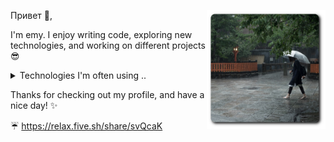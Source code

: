 <p>
  <img width="190" align='right' src="./assets/user.png">
</p>

Привет 👋,

I'm emy. I enjoy writing code, exploring new technologies, and working on different projects :sunglasses:

<details>
  <summary>Technologies I'm often using ..</summary>
  </br>
  
* <a href="https://github.com/nodejs/node">Node (JS + TS)</a>
* <a href="https://github.com/facebook/react">React</a>
* <a href="https://github.com/php/php-src">PHP</a>
* <a href="https://www.python.org/">Python</a>
* <a href="https://en.wikipedia.org/wiki/C_Sharp_(programming_language)">C#</a>
* <a href="https://www.mysql.com/">MySQL</a>
* <a href="https://github.com/nginx/nginx">NGINX</a>
* <a href="https://github.com/sass/sass">Sass</a>
* <a href="https://en.wikipedia.org/wiki/Bash_(Unix_shell)">Bash</a>

</details>

Thanks for checking out my profile, and have a nice day! :sparkles:

:umbrella: <a href="https://relax.five.sh/share/svQcaK" target="_blank">https://relax.five.sh/share/svQcaK</a>
